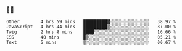 ### 👨‍💻

<!--START_SECTION:waka-->
```text
Other        4 hrs 59 mins   █████████▓░░░░░░░░░░░░░░░   38.97 % 
JavaScript   4 hrs 44 mins   █████████▒░░░░░░░░░░░░░░░   37.00 % 
Twig         2 hrs 8 mins    ████░░░░░░░░░░░░░░░░░░░░░   16.66 % 
CSS          40 mins         █▒░░░░░░░░░░░░░░░░░░░░░░░   05.21 % 
Text         5 mins          ▒░░░░░░░░░░░░░░░░░░░░░░░░   00.67 % 
```
<!--END_SECTION:waka-->
